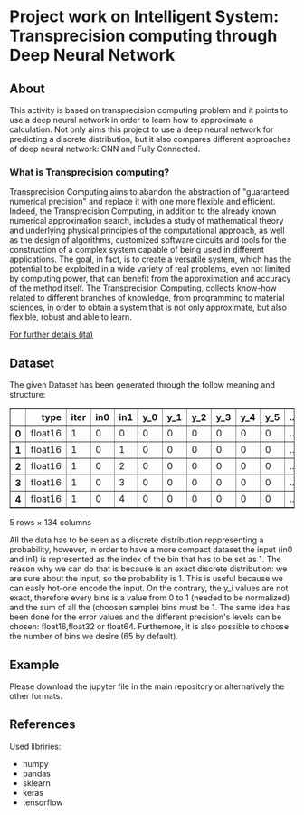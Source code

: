 # Project work on Intelligent System: Transprecision computing through Deep Neural Network

## About

This activity is based on transprecision computing problem and it points to use a deep neural network in order to learn how to approximate a calculation. 
Not only aims this project to use a deep neural network for predicting a discrete distribution, but it also compares different approaches of deep neural network: CNN and Fully Connected.

### What is Transprecision computing?

Transprecision Computing aims to abandon the abstraction of "guaranteed numerical precision" and replace it with one
more flexible and efficient. Indeed, the Transprecision Computing, in addition to the already known numerical approximation search, includes a study of mathematical theory and underlying physical principles of the computational approach, as well as the design of algorithms, customized software circuits and tools for the construction of a complex system capable of being used in different applications.
The goal, in fact, is to create a versatile system, which has the potential to be exploited in a wide variety of real problems, even not limited by computing power, that can benefit from the approximation and accuracy of the method itself. The Transprecision Computing, collects know-how related to different branches of knowledge, from programming to material sciences, in order to obtain a system that is not only approximate, but also flexible, robust and able to learn.

[For further details (ita)](http://amslaurea.unibo.it/14479/1/Utilizzo%20di%20metodi%20di%20configurazione%20automatica%20per%20un%E2%80%99applicazione%20di%20trans-precision%20computing%20su%20piattaforma%20PULP.pdf)

## Dataset

The given Dataset has been generated through the follow meaning and structure: 



<table border="1" class="dataframe">
  <thead>
    <tr style="text-align: right;">
      <th></th>
      <th>type</th>
      <th>iter</th>
      <th>in0</th>
      <th>in1</th>
      <th>y_0</th>
      <th>y_1</th>
      <th>y_2</th>
      <th>y_3</th>
      <th>y_4</th>
      <th>y_5</th>
      <th>...</th>
      <th>e_55</th>
      <th>e_56</th>
      <th>e_57</th>
      <th>e_58</th>
      <th>e_59</th>
      <th>e_60</th>
      <th>e_61</th>
      <th>e_62</th>
      <th>e_63</th>
      <th>e_64</th>
    </tr>
  </thead>
  <tbody>
    <tr>
      <th>0</th>
      <td>float16</td>
      <td>1</td>
      <td>0</td>
      <td>0</td>
      <td>0</td>
      <td>0</td>
      <td>0</td>
      <td>0</td>
      <td>0</td>
      <td>0</td>
      <td>...</td>
      <td>0.0</td>
      <td>0.0</td>
      <td>0.0</td>
      <td>0.0</td>
      <td>0.0</td>
      <td>0.0</td>
      <td>0.0</td>
      <td>0.0</td>
      <td>0.0</td>
      <td>0.0</td>
    </tr>
    <tr>
      <th>1</th>
      <td>float16</td>
      <td>1</td>
      <td>0</td>
      <td>1</td>
      <td>0</td>
      <td>0</td>
      <td>0</td>
      <td>0</td>
      <td>0</td>
      <td>0</td>
      <td>...</td>
      <td>0.0</td>
      <td>0.0</td>
      <td>0.0</td>
      <td>0.0</td>
      <td>0.0</td>
      <td>0.0</td>
      <td>0.0</td>
      <td>0.0</td>
      <td>0.0</td>
      <td>0.0</td>
    </tr>
    <tr>
      <th>2</th>
      <td>float16</td>
      <td>1</td>
      <td>0</td>
      <td>2</td>
      <td>0</td>
      <td>0</td>
      <td>0</td>
      <td>0</td>
      <td>0</td>
      <td>0</td>
      <td>...</td>
      <td>0.0</td>
      <td>0.0</td>
      <td>0.0</td>
      <td>0.0</td>
      <td>0.0</td>
      <td>0.0</td>
      <td>0.0</td>
      <td>0.0</td>
      <td>0.0</td>
      <td>0.0</td>
    </tr>
    <tr>
      <th>3</th>
      <td>float16</td>
      <td>1</td>
      <td>0</td>
      <td>3</td>
      <td>0</td>
      <td>0</td>
      <td>0</td>
      <td>0</td>
      <td>0</td>
      <td>0</td>
      <td>...</td>
      <td>0.0</td>
      <td>0.0</td>
      <td>0.0</td>
      <td>0.0</td>
      <td>0.0</td>
      <td>0.0</td>
      <td>0.0</td>
      <td>0.0</td>
      <td>0.0</td>
      <td>0.0</td>
    </tr>
    <tr>
      <th>4</th>
      <td>float16</td>
      <td>1</td>
      <td>0</td>
      <td>4</td>
      <td>0</td>
      <td>0</td>
      <td>0</td>
      <td>0</td>
      <td>0</td>
      <td>0</td>
      <td>...</td>
      <td>0.0</td>
      <td>0.0</td>
      <td>0.0</td>
      <td>0.0</td>
      <td>0.0</td>
      <td>0.0</td>
      <td>0.0</td>
      <td>0.0</td>
      <td>0.0</td>
      <td>0.0</td>
    </tr>
  </tbody>
</table>
<p>5 rows × 134 columns</p>
</div>

All the data has to be seen as a discrete distribution reppresenting a probability, however, in order to have a more compact dataset the input (in0 and in1) is represented as the index of the bin that has to be set as 1. The reason why we can do that is because is an exact discrete distribution: we are sure about the input, so the probability is 1. 
This is useful because we can easly hot-one encode the input.
On the contrary, the y_i values are not exact, therefore every bins is a value from 0 to 1 (needed to be normalized) and the sum of all the (choosen sample) bins must be 1. 
The same idea has been done for the error values and the different precision's levels can be chosen: float16,float32 or float64. Furthemore, it is also possible to choose the number of bins we desire (65 by default). 

## Example

Please download the jupyter file in the main repository or alternatively the other formats.

## References 

Used libriries: 
* numpy
* pandas
* sklearn
* keras 
* tensorflow


